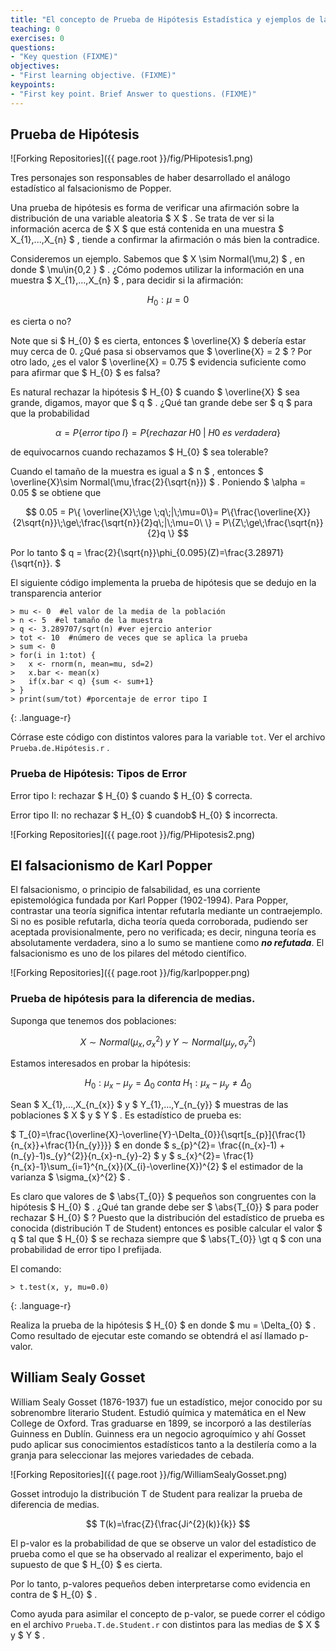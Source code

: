 ```yaml
---
title: "El concepto de Prueba de Hipótesis Estadística y ejemplos de las pruebas más comunes.En particular las pruebas de bondad de ajuste."
teaching: 0
exercises: 0
questions:
- "Key question (FIXME)"
objectives:
- "First learning objective. (FIXME)"
keypoints:
- "First key point. Brief Answer to questions. (FIXME)"
---
```


## Prueba de Hipótesis

![Forking Repositories]({{ page.root }}/fig/PHipotesis1.png)

Tres personajes son responsables de haber desarrollado el análogo estadístico al falsacionismo de Popper.

Una prueba de hipótesis es forma de verificar una afirmación sobre la distribución de una variable aleatoria $ X $ . Se trata de ver si la información acerca de $ X $ que está contenida en una muestra $ X_{1},...,X_{n} $ , tiende a confirmar la afirmación o más bien la contradice.

Consideremos un ejemplo. Sabemos que $ X \sim Normal(\mu,2) $ , en donde $ \mu\in\{0,2 \} $ . ¿Cómo podemos utilizar la información en una muestra $ X_{1},...,X_{n} $ , para decidir si la afirmación:

$$ H_{0}: \mu = 0 $$

es cierta o no?

Note que si $ H_{0} $ es cierta, entonces $ \overline{X} $ debería estar muy cerca de 0. ¿Qué pasa si observamos que $ \overline{X} = 2 $ ? Por otro lado, ¿es el valor $ \overline{X} = 0.75 $ evidencia suficiente como para afirmar que $ H_{0} $ es falsa?


Es natural rechazar la hipótesis $ H_{0} $ cuando $ \overline{X} $ sea grande, digamos, mayor que $ q $ . ¿Qué tan grande debe ser $ q $ para que la probabilidad

$$ \alpha=P\{error\;tipo\; I\}= P \{rechazar\; H0 \;|\;H0 \;es \;verdadera\} $$

de equivocarnos cuando rechazamos $ H_{0} $ sea tolerable?

Cuando el tamaño de la muestra es igual a $ n $ , entonces $ \overline{X}\sim Normal(\mu,\frac{2}{\sqrt{n}}) $ . Poniendo $ \alpha = 0.05 $ se obtiene que

$$ 0.05 = P\{ \overline{X}\;\ge \;q\;|\;\mu=0\}= P\{\frac{\overline{X}}{2\sqrt{n}}\;\ge\;\frac{\sqrt{n}}{2}q\;|\;\mu=0\ \} = P\{Z\;\ge\;\frac{\sqrt{n}}{2}q  \} $$

Por lo tanto $ q = \frac{2}{\sqrt{n}}\phi_{0.095}(Z)=\frac{3.28971}{\sqrt{n}}. $

El siguiente código implementa la prueba de hipótesis que se dedujo en la transparencia anterior

~~~
> mu <- 0  #el valor de la media de la población
> n <- 5  #el tamaño de la muestra
> q <- 3.289707/sqrt(n) #ver ejercio anterior
> tot <- 10  #número de veces que se aplica la prueba
> sum <- 0 
> for(i in 1:tot) {
>   x <- rnorm(n, mean=mu, sd=2)
>   x.bar <- mean(x)
>   if(x.bar < q) {sum <- sum+1}
> }
> print(sum/tot) #porcentaje de error tipo I
~~~
{: .language-r}

Córrase este código con distintos valores para la variable `tot`. Ver el archivo `Prueba.de.Hipótesis.r` .

### Prueba de Hipótesis: Tipos de Error

Error tipo I: rechazar $ H_{0} $ cuando $ H_{0} $ correcta.

Error tipo II: no rechazar $ H_{0} $ cuandob$ H_{0} $ incorrecta.

![Forking Repositories]({{ page.root }}/fig/PHipotesis2.png)

## El falsacionismo de Karl Popper

El falsacionismo, o principio de falsabilidad, es una corriente epistemológica fundada por Karl Popper (1902-1994). Para Popper, contrastar una teoría significa
intentar refutarla mediante un contraejemplo. Si no es posible refutarla, dicha teoría queda corroborada, pudiendo ser aceptada provisionalmente, pero no verificada;
es decir, ninguna teoría es absolutamente verdadera, sino a lo sumo se mantiene como ***no refutada***. El falsacionismo es uno de los pilares del método científico.
 
![Forking Repositories]({{ page.root }}/fig/karlpopper.png)
  
### Prueba de hipótesis para la diferencia de medias.

Suponga que tenemos dos poblaciones:

$$  X \sim Normal(\mu_{x},\sigma_{x}^{2}) \; y \; Y \sim Normal(\mu_{y},\sigma_{y}^{2}) $$

Estamos interesados en probar la hipótesis:

$$ H_{0}: \mu_{x}-\mu_{y}=\Delta_{0} \; conta \; H_{1}: \mu_{x}-\mu_{y}\neq \Delta_{0} $$

Sean $ X_{1},...,X_{n_{x}} $ y $ Y_{1},...,Y_{n_{y}} $ muestras de las poblaciones $ X $ y $ Y $ . Es estadístico de prueba es:

$ T_{0}=\frac{\overline{X}-\overline{Y}-\Delta_{0}}{\sqrt[s_{p}]{\frac{1}{n_{x}}+\frac{1}{n_{y}}}} $  en donde  $ s_{p}^{2}= \frac{(n_{x}-1) + (n_{y}-1)s_{y}^{2}}{n_{x}-n_{y}-2} $ y $ s_{x}^{2}= \frac{1}{n_{x}-1}\sum_{i=1}^{n_{x}}(X_{i}-\overline{X})^{2} $  el estimador de la varianza  $ \sigma_{x}^{2} $ .

Es claro que valores de $ \abs{T_{0}} $ pequeños son congruentes con la hipótesis $ H_{0} $ . ¿Qué tan grande debe ser $ \abs{T_{0}} $ para poder rechazar $ H_{0} $ ? Puesto que la distribución del estadístico de prueba es conocida (distribución T de Student) entonces es posible calcular el valor $ q $ tal que $ H_{0} $ se rechaza siempre que $ \abs{T_{0}} \gt  q $ con una probabilidad de error tipo I prefijada.


El comando:

~~~
> t.test(x, y, mu=0.0)
~~~
{: .language-r}

Realiza la prueba de la hipótesis $ H_{0} $ en donde  $ mu = \Delta_{0} $ . Como resultado de ejecutar este comando se obtendrá el así llamado p-valor.

## William Sealy Gosset

William Sealy Gosset (1876-1937) fue un estadístico, mejor conocido por su sobrenombre literario Student. Estudió química y matemática en el New College de Oxford. Tras graduarse en 1899, se incorporó a las destilerías Guinness en Dublín. Guinness era un negocio agroquímico y ahí Gosset pudo aplicar sus conocimientos estadísticos tanto a la destilería como a la granja para seleccionar las mejores variedades de cebada.

![Forking Repositories]({{ page.root }}/fig/WilliamSealyGosset.png)

Gosset introdujo la distribución T de Student para realizar la prueba de diferencia de medias.

$$ T(k)=\frac{Z}{\frac{Ji^{2}(k)}{k}} $$

El p-valor es la probabilidad de que se observe un valor del estadístico de prueba como el que se ha observado al realizar el experimento, bajo el supuesto de que $ H_{0} $ es cierta.

Por lo tanto, p-valores pequeños deben interpretarse como evidencia en contra de $ H_{0} $ .

Como ayuda para asimilar el concepto de p-valor, se puede correr el código en el archivo `Prueba.T.de.Student.r` con distintos para las medias de $ X $ y $ Y $ .
